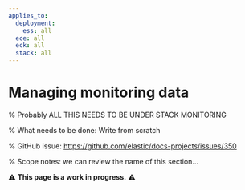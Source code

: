 ```yaml
---
applies_to:
  deployment:
    ess: all
  ece: all
  eck: all
  stack: all
---
```

# Managing monitoring data

% Probably ALL THIS NEEDS TO BE UNDER STACK MONITORING

% What needs to be done: Write from scratch

% GitHub issue: https://github.com/elastic/docs-projects/issues/350

% Scope notes: we can review the name of this section...


⚠️ **This page is a work in progress.** ⚠️